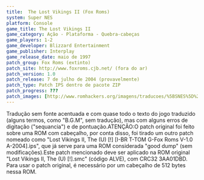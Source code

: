 ```yaml
---
title:  The Lost Vikings II (Fox Roms)
system: Super NES
platform: Console
game_title: The Lost Vikings II
game_category: Ação - Plataforma - Quebra-cabeças
game_players: 1-2
game_developer: Blizzard Entertainment
game_publisher: Interplay
game_release_date: maio de 1997
patch_group: Fox Roms (extinto)
patch_site: http://www.foxroms.cjb.net/ (fora do ar)
patch_version: 1.0
patch_release: 7 de julho de 2004 (provavelmente)
patch_type: Patch IPS dentro de pacote ZIP
patch_progress: ???
patch_images: [http://www.romhackers.org/imagens/traducoes/%5BSNES%5D%20The%20Lost%20Vikings%20II%20-%20Fox%20Roms%20-%201.png,http://www.romhackers.org/imagens/traducoes/%5BSNES%5D%20The%20Lost%20Vikings%20II%20-%20Fox%20Roms%20-%202.png,http://www.romhackers.org/imagens/traducoes/%5BSNES%5D%20The%20Lost%20Vikings%20II%20-%20Fox%20Roms%20-%203.png]
---
```

Tradução sem fonte acentuada e com quase todo o texto do jogo traduzido (alguns termos, como "B.G.M", sem tradução), mas com alguns erros de digitação ("sequancia") e de pontuação.ATENÇÃO:O patch original foi feito sobre uma ROM com cabeçalho, por conta disso, foi tirado um outro patch nomeado como "Lost Vikings II, The (U) [!] [I-BR T-TOM G-Fox Roms V-1.0 A-2004].ips", que já serve para uma ROM considerada "good dump" (sem modificações).Este patch mencionado deve ser aplicado na ROM original "Lost Vikings II, The (U) [!].smc" (código ALVE), com CRC32 3AA01DBD. Para usar o patch original, é necessário por um cabeçalho de 512 bytes nessa ROM.